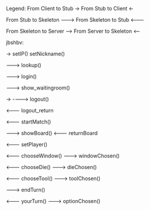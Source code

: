 Legend:
From Client to Stub ->
From Stub to Client <-

From Stub to Skeleton --->
From Skeleton to Stub <---

From Skeleton to Server -->
From Server to Skeleton <--

jbshbv:

->
setIP()
setNickname()

--->
lookup()

--->
login()

--->
show_waitingroom()

->
---->
logout()

<---
logout_return

<---
startMatch()

--->
showBoard()
<---
returnBoard

<---
setPlayer()

<---
chooseWindow()
--->
windowChosen()

<---
chooseDie()
--->
dieChosen()

<---
chooseTool()
--->
toolChosen()

--->
endTurn()

<---
yourTurn()
--->
optionChosen()
